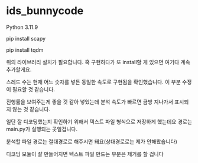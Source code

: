 # ids_bunnycode

Python 3.11.9

pip install scapy

pip install tqdm

위의 라이브러리 설치가 필요합니다. 혹 구현하다가 또 install할 게 있으면 여기다 계속 추가할게요.

스레드 수는 현재 어느 숫자를 넣든 동일한 속도로 구현됨을 확인했습니다. 이 부분 수정이 필요할 것 같습니다.

진행률을 보여주는게 좋을 것 같아 넣었는데 분석 속도가 빠르면 금방 지나가서 표시되지 않는 것 같습니다.

일단 잘 디코딩했는지 확인하기 위해서 텍스트 파일 형식으로 저장하게 했는데요 경로는 main.py가 실행되는 곳일겁니다.

분석할 파일 경로는 절대경로로 해주시면 돼요(상대경로로는 제가 안해봤습니다)

디코딩 모듈이 잘 만들어지면 텍스트 파일 만드는 부분은 제거를 할 겁니다
